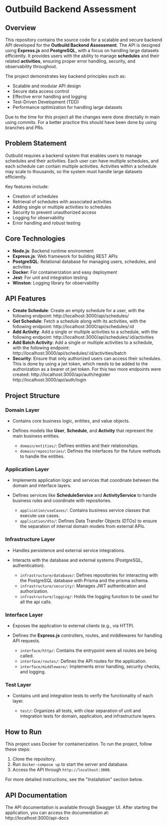 # Outbuild Backend Assessment

## Overview

This repository contains the source code for a scalable and secure backend API developed for the **Outbuild Backend Assessment**. The API is designed using **Express.js** and **PostgreSQL**, with a focus on handling large datasets efficiently. It provides users with the ability to manage **schedules** and their related **activities**, ensuring proper error handling, security, and observability throughout.

The project demonstrates key backend principles such as:
- Scalable and modular API design
- Secure data access control
- Effective error handling and logging
- Test-Driven Development (TDD)
- Performance optimization for handling large datasets

Due to the time for this project all the changes were done directally in main using commits. For a better practice this should have been done by using branches and PRs. 

## Problem Statement

Outbuild requires a backend system that enables users to manage schedules and their activities. Each user can have multiple schedules, and each schedule can contain multiple activities. Activities within a schedule may scale to thousands, so the system must handle large datasets efficiently.

Key features include:
- Creation of schedules
- Retrieval of schedules with associated activities
- Adding single or multiple activities to schedules
- Security to prevent unauthorized access
- Logging for observability
- Error handling and robust testing

## Core Technologies

- **Node.js**: Backend runtime environment
- **Express.js**: Web framework for building REST APIs
- **PostgreSQL**: Relational database for managing users, schedules, and activities
- **Docker**: For containerization and easy deployment
- **Jest**: For unit and integration testing
- **Winston**: Logging library for observability

## API Features

- **Create Schedule**: Create an empty schedule for a user, with the following endpoint: http://localhost:3000/api/schedules/
- **Get Schedule**: Fetch a schedule along with its activities, with the following endpoint: http://localhost:3000/api/schedules/:id
- **Add Activity**: Add a single or multiple activities to a schedule, with the following endpoint: http://localhost:3000/api/schedules/:id/activities
- **Add Batch Activity**: Add a single or multiple activities to a schedule, with the following endpoint: http://localhost:3000/api/schedules/:id/activities/batch
- **Security**: Ensure that only authorized users can access their schedules. This is done by using a jwt token, which needs to be added to the authorization as a bearer ot jwt token. For this two more endpoints were created:
http://localhost:3000/api/auth/register\
http://localhost:3000/api/auth/login

## Project Structure

### Domain Layer
- Contains core business logic, entities, and value objects.
- Defines models like **User**, **Schedule**, and **Activity** that represent the main business entities.
  
  - `domain/entities/`: Defines entities and their relationships.
  - `domain/repositories/`: Defines the interfaces for the future methods to handle the entities.

### Application Layer
- Implements application logic and services that coordinate between the domain and interface layers.
- Defines services like **ScheduleService** and **ActivityService** to handle business rules and coordinate with repositories.
  
  - `application/useCases/`: Contains business service classes that execute use cases.
  - `application/dto/`: Defines Data Transfer Objects (DTOs) to ensure the separation of internal domain models from external APIs.

### Infrastructure Layer
- Handles persistence and external service integrations.
- Interacts with the database and external systems (PostgreSQL, authentication).
  
  - `infrastructure/database/`: Defines repositories for interacting with the PostgreSQL database with Prisma and the prisma schema.
  - `infrastructure/security/`: Manages JWT authentication and authorization.
  - `infrastructure/logging/`: Holds the logging function to be used for all the api calls.

### Interface Layer
- Exposes the application to external clients (e.g., via HTTP).
- Defines the **Express.js** controllers, routes, and middlewares for handling API requests.
  
  - `interface/http/`: Contains the entrypoint were all routes are being called.
  - `interface/routes/`: Defines the API routes for the application.
  - `interface/middleware/`: Implements error handling, security checks, and logging.

### Test Layer
- Contains unit and integration tests to verify the functionality of each layer.
  
  - `test/`: Organizes all tests, with clear separation of unit and integration tests for domain, application, and infrastructure layers.



## How to Run

This project uses Docker for containerization. To run the project, follow these steps:
1. Clone the repository.
2. Run `docker-compose up` to start the server and database.
3. Access the API through `http://localhost:3000`.

For more detailed instructions, see the "Installation" section below.

## API Documentation

The API documentation is available through Swagger UI. After starting the application, you can access the documentation at:
http://localhost:3000/api-docs
